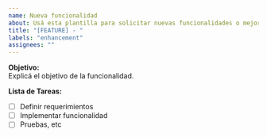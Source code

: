 ```yaml
---
name: Nueva funcionalidad
about: Usá esta plantilla para solicitar nuevas funcionalidades o mejoras
title: "[FEATURE] - "
labels: "enhancement"
assignees: ""
---
```


**Objetivo:**  
Explicá el objetivo de la funcionalidad.

**Lista de Tareas:**  
- [ ] Definir requerimientos
- [ ] Implementar funcionalidad
- [ ] Pruebas, etc